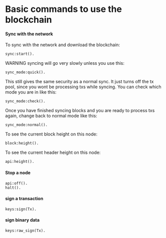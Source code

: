 Basic commands to use the blockchain
===========


#### Sync with the network
To sync with the network and download the blockchain: 
```
sync:start().
```

WARNING syncing will go very slowly unless you use this:
```
sync_mode:quick().
```
This still gives the same security as a normal sync. It just turns off the tx pool, since you wont be processing txs while syncing.
You can check which mode you are in like this:
```
sync_mode:check().
```
Once you have finished syncing blocks and you are ready to process txs again, change back to normal mode like this:
```
sync_mode:normal().
```

To see the current block height on this node:
```
block:height().
```

To see the current header height on this node:
```
api:height().
```

#### Stop a node
```
api:off().
halt().
```

#### sign a transaction
```
keys:sign(Tx).
```

#### sign binary data
```
keys:raw_sign(Tx).
```
